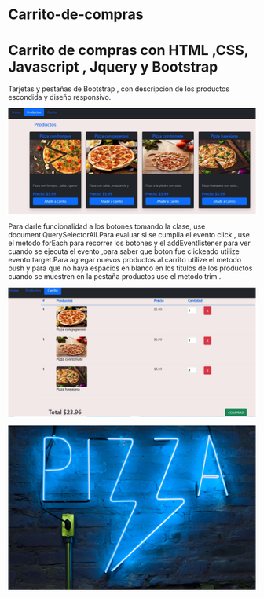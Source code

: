 # Carrito-de-compras
<h1>Carrito de compras con HTML  ,CSS,  Javascript , Jquery  y Bootstrap</h1>
<p>Tarjetas y pestañas de  Bootstrap , con descripcion de los productos escondida y diseño responsivo.</p> 

![](Screenshots/Screenshot_1.jpg)

<p>Para darle funcionalidad a los botones tomando la clase, use document.QuerySelectorAll.Para evaluar si se cumplia el evento click , use el metodo forEach para recorrer los botones y el addEventlistener para ver cuando se ejecuta el evento ,para saber que boton fue clickeado utilize evento.target.Para agregar nuevos productos al carrito utilize el metodo push y para que no haya espacios en blanco en los titulos de los productos cuando se muestren en la pestaña productos use el metodo trim . </p>

![](Screenshots/Screenshot_2.jpg)

![](img/pizza%20en%20home.jpg)
